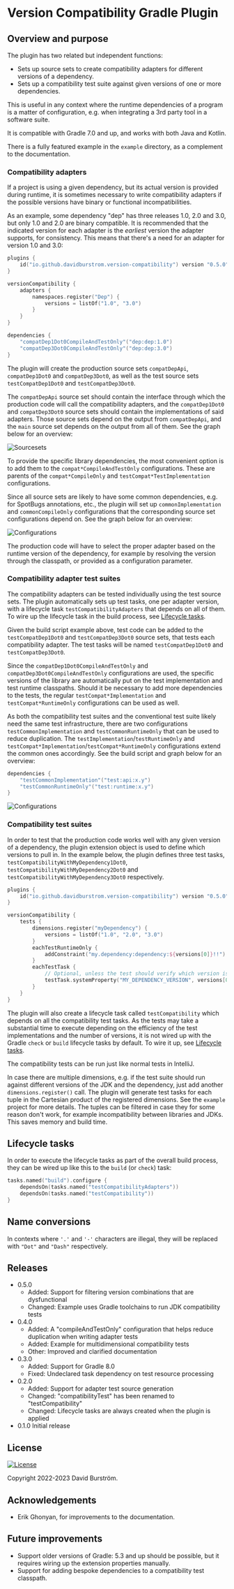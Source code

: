 # Version Compatibility Gradle Plugin

## Overview and purpose

The plugin has two related but independent functions:

* Sets up source sets to create compatibility adapters for different versions of a dependency.
* Sets up a compatibility test suite against given versions of one or more dependencies.

This is useful in any context where the runtime dependencies of a program is a matter of
configuration, e.g. when integrating a 3rd party tool in a software suite.

It is compatible with Gradle 7.0 and up, and works with both Java and Kotlin.

There is a fully featured example in the `example` directory, as a complement to the documentation.

### Compatibility adapters

If a project is using a given dependency, but its actual version is provided during runtime, it is
sometimes necessary to write compatibility adapters if the possible versions have binary or functional
incompatibilities.

As an example, some dependency "dep" has three releases 1.0, 2.0 and 3.0, but only 1.0 and 2.0 are binary compatible.
It is recommended that the indicated version for each adapter is the *earliest* version the adapter supports, for consistency.
This means that there's a need for an adapter for version 1.0 and 3.0:

```kotlin
plugins {
    id("io.github.davidburstrom.version-compatibility") version "0.5.0"
}

versionCompatibility {
    adapters {
        namespaces.register("Dep") {
            versions = listOf("1.0", "3.0")
        }
    }
}

dependencies {
    "compatDep1Dot0CompileAndTestOnly"("dep:dep:1.0")
    "compatDep3Dot0CompileAndTestOnly"("dep:dep:3.0")
}
```

The plugin will create the production source sets `compatDepApi`, `compatDep1Dot0` and `compatDep3Dot0`,
as well as the test source sets `testCompatDep1Dot0` and `testCompatDep3Dot0`.

The `compatDepApi` source set should contain the interface through which the production code will call the
compatibility adapters, and the `compatDep1Dot0` and `compatDep3Dot0` source sets should contain the implementations of said adapters.
Those source sets depend on the output from `compatDepApi`, and the `main` source set depends on the output from all of them.
See the graph below for an overview:

![Sourcesets](./docs/images/sourcesets.svg "Sourcesets")

To provide the specific library dependencies, the most convenient option is to add them to the
`compat*CompileAndTestOnly` configurations. These are parents of the `compat*CompileOnly` and `testCompat*TestImplementation`
configurations.

Since all source sets are likely to have some common dependencies, e.g. for SpotBugs annotations, etc., the plugin will
set up `commonImplementation` and `commonCompileOnly` configurations that the corresponding source set configurations depend on.
See the graph below for an overview:

![Configurations](./docs/images/configurations.svg "Configurations")

The production code will have to select the proper adapter based on the runtime version of the dependency, for example
by resolving the version through the classpath, or provided as a configuration parameter.

### Compatibility adapter test suites

The compatibility adapters can be tested individually using the test source sets. The plugin
automatically sets up test tasks, one per adapter version, with a lifecycle task
`testCompatibilityAdapters` that depends on all of them. To wire up the lifecycle task in the build
process, see [Lifecycle tasks](#lifecycle-tasks).

Given the build script example above, test code can be added to the `testCompatDep1Dot0` and
`testCompatDep3Dot0` source sets, that tests each compatibility adapter.
The test tasks will be named `testCompatDep1Dot0` and `testCompatDep3Dot0`.

Since the `compatDep1Dot0CompileAndTestOnly` and `compatDep3Dot0CompileAndTestOnly` configurations
are used, the specific versions of the library are automatically put on the test implementation and
test runtime classpaths. Should it be necessary to add more dependencies to the tests, the regular
`testCompat*Implementation` and `testCompat*RuntimeOnly` configurations can be used as well.

As both the compatibility test suites and the conventional test suite likely need the same
test infrastructure, there are two configurations `testCommonImplementation` and `testCommonRuntimeOnly`
that can be used to reduce duplication. The `testImplementation`/`testRuntimeOnly` and
`testCompat*Implementation`/`testCompat*RuntimeOnly` configurations extend the common ones accordingly.
See the build script and graph below for an overview:

```kotlin
dependencies {
    "testCommonImplementation"("test:api:x.y")
    "testCommonRuntimeOnly"("test:runtime:x.y")
}
```

![Configurations](./docs/images/test-configurations.svg "Test Configurations")

### Compatibility test suites

In order to test that the production code works well with any given version of a dependency, the plugin
extension object is used to define which versions to pull in. In the example below, the plugin
defines three test tasks, `testCompatibilityWithMyDependency1Dot0`, `testCompatibilityWithMyDependency2Dot0`
and `testCompatibilityWithMyDependency3Dot0` respectively.

```kotlin
plugins {
    id("io.github.davidburstrom.version-compatibility") version "0.5.0"
}

versionCompatibility {
    tests {
        dimensions.register("myDependency") {
            versions = listOf("1.0", "2.0", "3.0")
        }
        eachTestRuntimeOnly {
            addConstraint("my.dependency:dependency:${versions[0]}!!")
        }
        eachTestTask {
            // Optional, unless the test should verify which version is resolved.
            testTask.systemProperty("MY_DEPENDENCY_VERSION", versions[0])
        }
    }
}
```

The plugin will also create a lifecycle task called `testCompatibility` which depends on all the compatibility test tasks.
As the tests may take a substantial time to execute depending on the efficiency of the test implementations and the
number of versions, it is not wired up with the Gradle `check` or `build` lifecycle tasks by default.
To wire it up, see [Lifecycle tasks](#lifecycle-tasks).

The compatibility tests can be run just like normal tests in IntelliJ.

In case there are multiple dimensions, e.g. if the test suite should run against different versions
of the JDK and the dependency, just add another `dimensions.register()` call. The plugin will generate
test tasks for each tuple in the Cartesian product of the registered dimensions. See the `example`
project for more details. The tuples can be filtered in case they for some reason don't work,
for example incompatibility between libraries and JDKs. This saves memory and build time.

## <a name="lifecycle-tasks"></a>Lifecycle tasks

In order to execute the lifecycle tasks as part of the overall build process, they can be wired up
like this to the `build` (or `check`) task:

```kotlin
tasks.named("build").configure {
    dependsOn(tasks.named("testCompatibilityAdapters"))
    dependsOn(tasks.named("testCompatibility"))
}
```

## Name conversions

In contexts where `'.'` and `'-'` characters are illegal, they will be replaced with `"Dot"` and `"Dash"` respectively.

## Releases
* 0.5.0
  * Added: Support for filtering version combinations that are dysfunctional
  * Changed: Example uses Gradle toolchains to run JDK compatibility tests
* 0.4.0
  * Added: A "compileAndTestOnly" configuration that helps reduce duplication when writing adapter tests
  * Added: Example for multidimensional compatibility tests
  * Other: Improved and clarified documentation
* 0.3.0
  * Added: Support for Gradle 8.0
  * Fixed: Undeclared task dependency on test resource processing
* 0.2.0
  * Added: Support for adapter test source generation
  * Changed: "compatibilityTest" has been renamed to "testCompatibility"
  * Changed: Lifecycle tasks are always created when the plugin is applied
* 0.1.0 Initial release

## License

[![License](https://img.shields.io/badge/License-Apache_2.0-blue.svg)](https://opensource.org/licenses/Apache-2.0)

Copyright 2022-2023 David Burström.

## Acknowledgements

* Erik Ghonyan, for improvements to the documentation.

## Future improvements

* Support older versions of Gradle: 5.3 and up should be possible, but it requires wiring up the extension properties manually.
* Support for adding bespoke dependencies to a compatibility test classpath.

